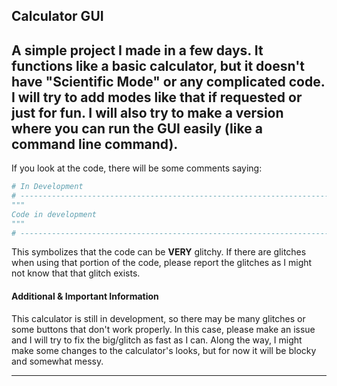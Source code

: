 ## Calculator GUI

A simple project I made in a few days. It functions like a basic calculator, but it doesn't have "Scientific Mode" or
any complicated code. I will try to add modes like that if requested or just for fun. I will also try to make a version
where you can run the GUI easily (like a command line command).
-------------------------------------
If you look at the code, there will be some comments saying:
```python
# In Development
# ------------------------------------------------------------------------------------
"""
Code in development
"""
# ------------------------------------------------------------------------------------
```
This symbolizes that the code can be **VERY** glitchy. If there are glitches when using that portion of the code, please
report the glitches as I might not know that that glitch exists.

#### Additional & Important Information

This calculator is still in development, so there may be many glitches or some buttons that don't work properly. In this
case, please make an issue and I will try to fix the big/glitch as fast as I can. Along the way, I might make some
changes to the calculator's looks, but for now it will be blocky and somewhat messy.
****